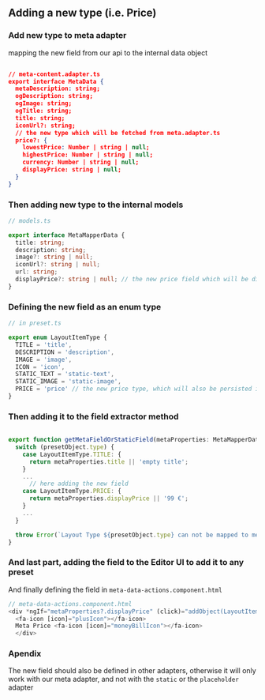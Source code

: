 ## Adding a new type (i.e. Price)

### Add new type to meta adapter 
mapping the new field from our api to the internal data object
```` json

// meta-content.adapter.ts 
export interface MetaData {
  metaDescription: string;
  ogDescription: string;
  ogImage: string;
  ogTitle: string;
  title: string;
  iconUrl?: string;
  // the new type which will be fetched from meta.adapter.ts
  price?: {
    lowestPrice: Number | string | null;
    highestPrice: Number | string | null;
    currency: Number | string | null;
    displayPrice: string | null;
  }
}
````

### Then adding new type to the internal models 

```ts
// models.ts

export interface MetaMapperData {
  title: string;
  description: string;
  image?: string | null;
  iconUrl?: string | null;
  url: string;
  displayPrice?: string | null; // the new price field which will be displayed in any preset
}
```
### Defining the new field as an enum type 

```ts 
// in preset.ts 

export enum LayoutItemType {
  TITLE = 'title',
  DESCRIPTION = 'description',
  IMAGE = 'image',
  ICON = 'icon',
  STATIC_TEXT = 'static-text',
  STATIC_IMAGE = 'static-image',
  PRICE = 'price' // the new price type, which will also be persisted in the preset 
}
```

### Then adding it to the field extractor method 

```ts

export function getMetaFieldOrStaticField(metaProperties: MetaMapperData, presetObject: PresetObject) {
  switch (presetObject.type) {
    case LayoutItemType.TITLE: {
      return metaProperties.title || 'empty title';
    }
    ...
      // here adding the new field 
    case LayoutItemType.PRICE: {
      return metaProperties.displayPrice || '99 €';
    }
	...
  }

  throw Error(`Layout Type ${presetObject.type} can not be mapped to meta object`);
}

```

### And last part, adding the field to the Editor UI to add it to any preset 
And finally defining the field in `meta-data-actions.component.html`
```ts
// meta-data-actions.component.html
<div *ngIf="metaProperties?.displayPrice" (click)="addObject(LayoutItemType.PRICE)" trackClick="Meta Action | Add Price">
  <fa-icon [icon]="plusIcon"></fa-icon>
  Meta Price <fa-icon [icon]="moneyBillIcon"></fa-icon> 
  </div>
```

### Apendix
The new field should also be defined in other adapters, otherwise it will only work with our meta adapter, and not with the 
`static` or the `placeholder` adapter
